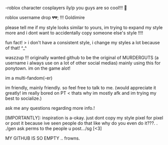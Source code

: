 -roblox character cosplayers ily/p you guys are so cool!!! 🙏

roblox username drop 💔💔; !!! Goldimire

please tell me if my style looks similar to yours, im trying to expand my style more and i dont want to accidentally copy someone else's style !!!!

fun fact! >
i don't have a consistent style, i change my styles a lot because of that! ^_^

waszzup !!! originally wanted github to be the original of MURDERGUTS (a username i always use on a lot of other social medias) mainly using this for ponytown.  im on the game alot!

im a multi-fandom(-er)

im friendly, mainly friendly.
so feel free to talk to me. (would appreciate it greatly! im really bored on PT < thats why im mostly afk and im trying my best to socialize.)

ask me any questions regarding more info.!

[IMPORTANTLY]: inspiration is a-okay. just dont copy my style pixel for pixel or post it because ive seen people do that like why do you even do it???. . ./gen ask perms to the people u post.../sg [<3]

MY GITHUB IS SO EMPTY .. frowns.